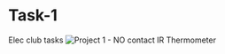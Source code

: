 # Task-1
Elec club tasks
![ Project 1 - NO contact IR Thermometer ](https://github.com/KJSashank/Task-1/tree/master/Project-1)
